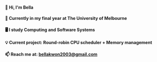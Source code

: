 #### 👋 Hi, I'm Bella
#### 🌱 Currently in my final year at The University of Melbourne
#### 🖥️ I study Computing and Software Systems
#### 💡 Current project: Round-robin CPU scheduler + Memory management
#### 📫 Reach me at: bellakwon2003@gmail.com 

<!--
**knhnkg/knhnkg** is a ✨ _special_ ✨ repository because its `README.md` (this file) appears on your GitHub profile.

Here are some ideas to get you started:

- 🔭 I’m currently working on ...
- 🌱 I’m currently learning ...
- 👯 I’m looking to collaborate on ...
- 🤔 I’m looking for help with ...
- 💬 Ask me about ...
- 📫 How to reach me: ...
- 😄 Pronouns: ...
- ⚡ Fun fact: ...
-->
